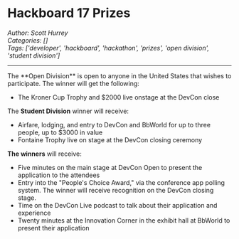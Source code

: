 # Hackboard 17 Prizes
*Author: Scott Hurrey*  
*Categories: []*  
*Tags: ['developer', 'hackboard', 'hackathon', 'prizes', 'open division', 'student division']*  
<hr />
The **Open Division** is open to anyone in the United States that wishes to
participate. The winner will get the following:

  * The Kroner Cup Trophy and $2000 live onstage at the DevCon close

The **Student Division** winner will receive:

  * Airfare, lodging, and entry to DevCon and BbWorld for up to three people, up to $3000 in value
  * Fontaine Trophy live on stage at the DevCon closing ceremony

**The winners** will receive:

  * Five minutes on the main stage at DevCon Open to present the application to the attendees
  * Entry into the "People's Choice Award," via the conference app polling system. The winner will receive recognition on the DevCon closing stage.
  * Time on the DevCon Live podcast to talk about their application and experience
  * Twenty minutes at the Innovation Corner in the exhibit hall at BbWorld to present their application

